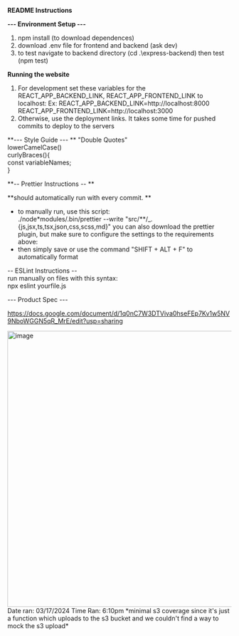 **README Instructions**

**--- Environment Setup ---**
1. npm install (to download dependences)
2. download .env file for frontend and backend (ask dev)
3. to test navigate to backend directory (cd .\express-backend) then test (npm test)

**Running the website**
1. For development set these variables for the REACT_APP_BACKEND_LINK, REACT_APP_FRONTEND_LINK to localhost:
   Ex: REACT_APP_BACKEND_LINK=http://localhost:8000
       REACT_APP_FRONTEND_LINK=http://localhost:3000
2. Otherwise, use the deployment links. It takes some time for pushed commits to deploy to the servers

**--- Style Guide ---  **
 "Double Quotes"  
 lowerCamelCase()  
 curlyBraces(){  
 const variableNames;  
 }

**-- Prettier Instructions --  **

 **should automatically run with every commit.  **
 - to manually run, use this script:  
 ./node\*modules/.bin/prettier --write "src/\*\*/\_.{js,jsx,ts,tsx,json,css,scss,md}"
 you can also download the prettier plugin, but make sure to configure the settings to the requirements above:
 - then simply save or use the command "SHIFT + ALT + F" to automatically format

-- ESLint Instructions --  
 run manually on files with this syntax:  
 npx eslint yourfile.js

--- Product Spec ---

https://docs.google.com/document/d/1q0nC7W3DTViva0hseFEp7Kv1w5NV9NboWGGN5qR_MrE/edit?usp=sharing

<img width="620" alt="image" src="https://github.com/Velevynn/haggle/assets/113927390/f92690a1-46d0-4284-9858-15deabe1a7ec">
Date ran: 03/17/2024
Time Ran: 6:10pm
*minimal s3 coverage since it's just a function which uploads to the s3 bucket and we couldn't find a way to mock the s3 upload*
